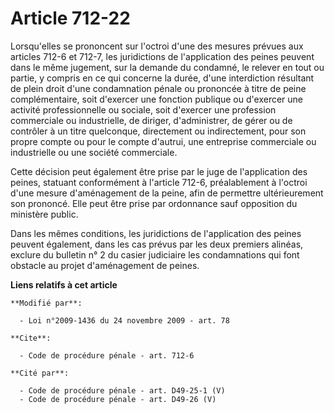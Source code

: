 # Article 712-22

Lorsqu'elles se prononcent sur l'octroi d'une des mesures prévues aux articles 712-6 et 712-7, les juridictions de
l'application des peines peuvent dans le même jugement, sur la demande du condamné, le relever en tout ou partie, y compris
en ce qui concerne la durée, d'une interdiction résultant de plein droit d'une condamnation pénale ou prononcée à titre de
peine complémentaire, soit d'exercer une fonction publique ou d'exercer une activité professionnelle ou sociale, soit
d'exercer une profession commerciale ou industrielle, de diriger, d'administrer, de gérer ou de contrôler à un titre
quelconque, directement ou indirectement, pour son propre compte ou pour le compte d'autrui, une entreprise commerciale ou
industrielle ou une société commerciale. 

Cette décision peut également être prise par le juge de l'application des peines, statuant conformément à l'article 712-6,
préalablement à l'octroi d'une mesure d'aménagement de la peine, afin de permettre ultérieurement son prononcé. Elle peut
être prise par ordonnance sauf opposition du ministère public. 

Dans les mêmes conditions, les juridictions de l'application des peines peuvent également, dans les cas prévus par les deux
premiers alinéas, exclure du bulletin n° 2 du casier judiciaire les condamnations qui font obstacle au projet d'aménagement
de peines.

**Liens relatifs à cet article**

	**Modifié par**:

	  - Loi n°2009-1436 du 24 novembre 2009 - art. 78

	**Cite**:

	  - Code de procédure pénale - art. 712-6

	**Cité par**:

	  - Code de procédure pénale - art. D49-25-1 (V)
	  - Code de procédure pénale - art. D49-26 (V)
